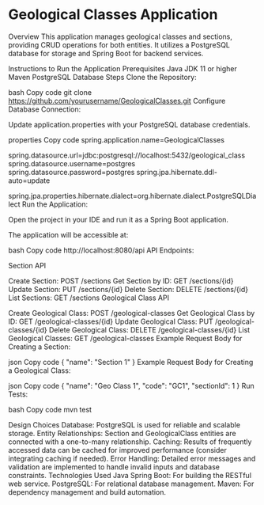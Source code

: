# Geological Classes Application

Overview
This application manages geological classes and sections, providing CRUD operations for both entities. It utilizes a PostgreSQL database for storage and Spring Boot for backend services.

Instructions to Run the Application
Prerequisites
Java JDK 11 or higher
Maven
PostgreSQL Database
Steps
Clone the Repository:

bash
Copy code
git clone https://github.com/yourusername/GeologicalClasses.git
Configure Database Connection:

Update application.properties with your PostgreSQL database credentials.

properties
Copy code
spring.application.name=GeologicalClasses

spring.datasource.url=jdbc:postgresql://localhost:5432/geological_class
spring.datasource.username=postgres
spring.datasource.password=postgres
spring.jpa.hibernate.ddl-auto=update

spring.jpa.properties.hibernate.dialect=org.hibernate.dialect.PostgreSQLDialect
Run the Application:

Open the project in your IDE and run it as a Spring Boot application.

The application will be accessible at:

bash
Copy code
http://localhost:8080/api
API Endpoints:

Section API

Create Section: POST /sections
Get Section by ID: GET /sections/{id}
Update Section: PUT /sections/{id}
Delete Section: DELETE /sections/{id}
List Sections: GET /sections
Geological Class API

Create Geological Class: POST /geological-classes
Get Geological Class by ID: GET /geological-classes/{id}
Update Geological Class: PUT /geological-classes/{id}
Delete Geological Class: DELETE /geological-classes/{id}
List Geological Classes: GET /geological-classes
Example Request Body for Creating a Section:

json
Copy code
{
  "name": "Section 1"
}
Example Request Body for Creating a Geological Class:

json
Copy code
{
  "name": "Geo Class 1",
  "code": "GC1",
  "sectionId": 1
}
Run Tests:

bash
Copy code
mvn test

Design Choices
Database: PostgreSQL is used for reliable and scalable storage.
Entity Relationships: Section and GeologicalClass entities are connected with a one-to-many relationship.
Caching: Results of frequently accessed data can be cached for improved performance (consider integrating caching if needed).
Error Handling: Detailed error messages and validation are implemented to handle invalid inputs and database constraints.
Technologies Used
Java Spring Boot: For building the RESTful web service.
PostgreSQL: For relational database management.
Maven: For dependency management and build automation.
